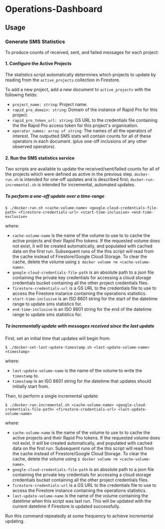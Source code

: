 # Operations-Dashboard

## Usage

### Generate SMS Statistics
To produce counts of received, sent, and failed messages for each project:

#### 1. Configure the Active Projects
The statistics script automatically determines which projects to update by reading from the `active_projects`
collection in Firestore.

To add a new project, add a new document to `active_projects` with the following fields:
- `project_name: string`: Project name.
- `rapid_pro_domain: string`: Domain of the instance of Rapid Pro for this project.
- `rapid_pro_token_url: string`: GS URL to the credentials file containing the the Rapid Pro access token for this
  project's organisation.
- `operator_names: array of string`: The names of all the operators of interest. The outputted SMS stats will contain
  counts for all of these operators in each document. (plus one-off inclusions of any other observed operators).

#### 2. Run the SMS statistics service
Two scripts are available to update the received/sent/failed counts for all of the projects which were defined 
as active in the previous step. `docker-run.sh` is intended for one-off updates and is described first;
`docker-run-incremental.sh` is intended for incremental, automated updates.

##### To perform a one-off update over a time-range

```
$ ./docker-run.sh <cache-volume-name> <google-cloud-credentials-file-path> <firestore-credentials-url> <start-time-inclusive> <end-time-exclusive>
```

where:
- `cache-volume-name` is the name of the volume to use to to cache the active projects and their Rapid Pro tokens.
  If the requested volume does not exist, it will be created automatically, and populated with cached data on the first
  run. Subsequent runs of the this script will read from the cache instead of Firestore/Google Cloud Storage.
  To clear the cache, delete the volume using `$ docker volume rm <cache-volume-name>`.
- `google-cloud-credentials-file-path` is an absolute path to a json file containing the private key credentials
  for accessing a cloud storage credentials bucket containing all the other project credentials files.
- `firestore-credentials-url` is a GS URL to the credentials file to use to access the Firestore instance containing 
  the operations statistics.
- `start-time-inclusive` is an ISO 8601 string for the start of the datetime range to update sms statistics for.
- `end-time-inclusive` is an ISO 8601 string for the end of the datetime range to update sms statistics for.

##### To incrementally update with messages received since the last update
First, set an initial time that updates will begin from:

```
$ ./docker-set-last-update-timestamp.sh <last-update-volume-name> <timestamp>
```

where:
- `last-update-volume-name` is the name of the volume to write the `timestamp` to.
- `timestamp` is an ISO 8601 string for the datetime that updates should initially start from.

Then, to perform a single incremental update:
```
$ ./docker-run-incremental.sh <cache-volume-name> <google-cloud-credentials-file-path> <firestore-credentials-url> <last-update-volume-name>
```

where:
- `cache-volume-name` is the name of the volume to use to to cache the active projects and their Rapid Pro tokens.
  If the requested volume does not exist, it will be created automatically, and populated with cached data on the first
  run. Subsequent runs of the this script will read from the cache instead of Firestore/Google Cloud Storage.
  To clear the cache, delete the volume using `$ docker volume rm <cache-volume-name>`.
- `google-cloud-credentials-file-path` is an absolute path to a json file containing the private key credentials
  for accessing a cloud storage credentials bucket containing all the other project credentials files.
- `firestore-credentials-url` is a GS URL to the credentials file to use to access the Firestore instance containing 
  the operations statistics.
- `last-update-volume-name` is the name of the volume containing the datetime when this script was last run.
  This will be updated with the current datetime if Firestore is updated successfully.
 
Run this command repeatedly at some frequency to achieve incremental updating.

<!--
### Generate Coda Statistics
TODO

### Visualisation
TODO?
-->
